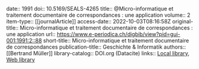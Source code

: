 date:: 1991
doi:: 10.5169/SEALS-4265
title:: @Micro-informatique et traitement documentaire de correspondances : une application
volume:: 2
item-type:: [[journalArticle]]
access-date:: 2022-10-03T08:16:58Z
original-title:: Micro-informatique et traitement documentaire de correspondances : une application
url:: https://www.e-periodica.ch/digbib/view?pid=gui-001:1991:2::88
short-title:: Micro-informatique et traitement documentaire de correspondances
publication-title:: Geschichte & Informatik
authors:: [[Bertrand Müller]]
library-catalog:: DOI.org (Datacite)
links:: [Local library](zotero://select/groups/2386895/items/VC9RJ7JS), [Web library](https://www.zotero.org/groups/2386895/items/VC9RJ7JS)
